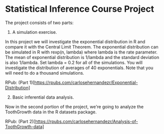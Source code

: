 # Statistical Inference Course Project

The project consists of two parts:

1. A simulation exercise.

In this project we will investigate the exponential distribution in R and compare it with the Central Limit Theorem. The exponential distribution can be simulated in R with rexp(n, lambda) where lambda is the rate parameter. The mean of exponential distribution is 1/lambda and the standard deviation is also 1/lambda. Set lambda = 0.2 for all of the simulations. You will investigate the distribution of averages of 40 exponentials. Note that you will need to do a thousand simulations.

RPub:
(Part 1)[https://rpubs.com/carlosehernandezr/Exponential-Distribution]

2. Basic inferential data analysis.

Now in the second portion of the project, we're going to analyze the ToothGrowth data in the R datasets package.

RPub:
(Part 2)[https://rpubs.com/carlosehernandezr/Analysis-of-ToothGrowth-data]
